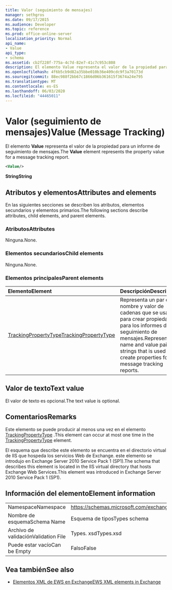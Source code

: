 ```yaml
---
title: Valor (seguimiento de mensajes)
manager: sethgros
ms.date: 09/17/2015
ms.audience: Developer
ms.topic: reference
ms.prod: office-online-server
localization_priority: Normal
api_name:
- Value
api_type:
- schema
ms.assetid: cb2f228f-775a-4c7d-82e7-41c7c953c808
description: El elemento Value representa el valor de la propiedad para un informe de seguimiento de mensajes.
ms.openlocfilehash: 4f6b5cb9d82a35bbe010b36e409cdc9f3a70173d
ms.sourcegitcommit: 88ec988f2bb67c1866d06b361615f3674a24e795
ms.translationtype: MT
ms.contentlocale: es-ES
ms.lasthandoff: 06/03/2020
ms.locfileid: "44465011"
---
```

# <a name="value-message-tracking"></a><span data-ttu-id="a9501-103">Valor (seguimiento de mensajes)</span><span class="sxs-lookup"><span data-stu-id="a9501-103">Value (Message Tracking)</span></span>

<span data-ttu-id="a9501-104">El elemento **Value** representa el valor de la propiedad para un informe de seguimiento de mensajes.</span><span class="sxs-lookup"><span data-stu-id="a9501-104">The **Value** element represents the property value for a message tracking report.</span></span> 
  
```xml
<Value/>
```

<span data-ttu-id="a9501-105">**String**</span><span class="sxs-lookup"><span data-stu-id="a9501-105">**String**</span></span>

## <a name="attributes-and-elements"></a><span data-ttu-id="a9501-106">Atributos y elementos</span><span class="sxs-lookup"><span data-stu-id="a9501-106">Attributes and elements</span></span>

<span data-ttu-id="a9501-107">En las siguientes secciones se describen los atributos, elementos secundarios y elementos primarios.</span><span class="sxs-lookup"><span data-stu-id="a9501-107">The following sections describe attributes, child elements, and parent elements.</span></span>
  
### <a name="attributes"></a><span data-ttu-id="a9501-108">Atributos</span><span class="sxs-lookup"><span data-stu-id="a9501-108">Attributes</span></span>

<span data-ttu-id="a9501-109">Ninguna.</span><span class="sxs-lookup"><span data-stu-id="a9501-109">None.</span></span>
  
### <a name="child-elements"></a><span data-ttu-id="a9501-110">Elementos secundarios</span><span class="sxs-lookup"><span data-stu-id="a9501-110">Child elements</span></span>

<span data-ttu-id="a9501-111">Ninguna.</span><span class="sxs-lookup"><span data-stu-id="a9501-111">None.</span></span>
  
### <a name="parent-elements"></a><span data-ttu-id="a9501-112">Elementos principales</span><span class="sxs-lookup"><span data-stu-id="a9501-112">Parent elements</span></span>

|<span data-ttu-id="a9501-113">**Elemento**</span><span class="sxs-lookup"><span data-stu-id="a9501-113">**Element**</span></span>|<span data-ttu-id="a9501-114">**Descripción**</span><span class="sxs-lookup"><span data-stu-id="a9501-114">**Description**</span></span>|
|:-----|:-----|
|[<span data-ttu-id="a9501-115">TrackingPropertyType</span><span class="sxs-lookup"><span data-stu-id="a9501-115">TrackingPropertyType</span></span>](trackingpropertytype.md) <br/> |<span data-ttu-id="a9501-116">Representa un par de nombre y valor de cadenas que se usa para crear propiedades para los informes de seguimiento de mensajes.</span><span class="sxs-lookup"><span data-stu-id="a9501-116">Represents a name and value pair of strings that is used to create properties for message tracking reports.</span></span>  <br/> |
   
## <a name="text-value"></a><span data-ttu-id="a9501-117">Valor de texto</span><span class="sxs-lookup"><span data-stu-id="a9501-117">Text value</span></span>

<span data-ttu-id="a9501-118">El valor de texto es opcional.</span><span class="sxs-lookup"><span data-stu-id="a9501-118">The text value is optional.</span></span>
  
## <a name="remarks"></a><span data-ttu-id="a9501-119">Comentarios</span><span class="sxs-lookup"><span data-stu-id="a9501-119">Remarks</span></span>

<span data-ttu-id="a9501-120">Este elemento se puede producir al menos una vez en el elemento [TrackingPropertyType](trackingpropertytype.md) .</span><span class="sxs-lookup"><span data-stu-id="a9501-120">This element can occur at most one time in the [TrackingPropertyType](trackingpropertytype.md) element.</span></span> 
  
<span data-ttu-id="a9501-121">El esquema que describe este elemento se encuentra en el directorio virtual de IIS que hospeda los servicios Web de Exchange. este elemento se introdujo en Exchange Server 2010 Service Pack 1 (SP1).</span><span class="sxs-lookup"><span data-stu-id="a9501-121">The schema that describes this element is located in the IIS virtual directory that hosts Exchange Web Services.This element was introduced in Exchange Server 2010 Service Pack 1 (SP1).</span></span>
  
## <a name="element-information"></a><span data-ttu-id="a9501-122">Información del elemento</span><span class="sxs-lookup"><span data-stu-id="a9501-122">Element information</span></span>

|||
|:-----|:-----|
|<span data-ttu-id="a9501-123">Namespace</span><span class="sxs-lookup"><span data-stu-id="a9501-123">Namespace</span></span>  <br/> |https://schemas.microsoft.com/exchange/services/2006/types  <br/> |
|<span data-ttu-id="a9501-124">Nombre de esquema</span><span class="sxs-lookup"><span data-stu-id="a9501-124">Schema Name</span></span>  <br/> |<span data-ttu-id="a9501-125">Esquema de tipos</span><span class="sxs-lookup"><span data-stu-id="a9501-125">Types schema</span></span>  <br/> |
|<span data-ttu-id="a9501-126">Archivo de validación</span><span class="sxs-lookup"><span data-stu-id="a9501-126">Validation File</span></span>  <br/> |<span data-ttu-id="a9501-127">Types. xsd</span><span class="sxs-lookup"><span data-stu-id="a9501-127">Types.xsd</span></span>  <br/> |
|<span data-ttu-id="a9501-128">Puede estar vacío</span><span class="sxs-lookup"><span data-stu-id="a9501-128">Can be Empty</span></span>  <br/> |<span data-ttu-id="a9501-129">Falso</span><span class="sxs-lookup"><span data-stu-id="a9501-129">False</span></span>  <br/> |
   
## <a name="see-also"></a><span data-ttu-id="a9501-130">Vea también</span><span class="sxs-lookup"><span data-stu-id="a9501-130">See also</span></span>

- [<span data-ttu-id="a9501-131">Elementos XML de EWS en Exchange</span><span class="sxs-lookup"><span data-stu-id="a9501-131">EWS XML elements in Exchange</span></span>](ews-xml-elements-in-exchange.md)

